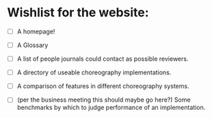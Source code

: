 # Wishlist for the website:

- [ ] A homepage!
- [ ] A Glossary
- [ ] A list of people journals could contact as possible reviewers.
- [ ] A directory of useable choreography implementations.
- [ ] A comparison of features in different choreography systems.
- [ ] (per the business meeting this should maybe go here?) Some benchmarks by which to judge performance of an implementation.

